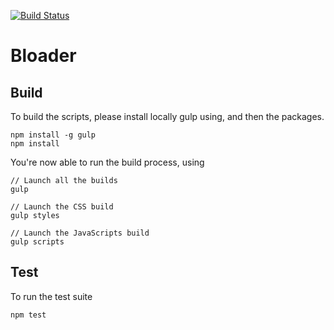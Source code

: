 [![Build Status](https://api.travis-ci.org/Wisembly/bloader.js.svg)](http://travis-ci.org/Wisembly/bloader.js)

# Bloader

## Build
To build the scripts, please install locally gulp using, and then the packages.
````
npm install -g gulp
npm install
````

You're now able to run the build process, using
````
// Launch all the builds
gulp

// Launch the CSS build
gulp styles

// Launch the JavaScripts build
gulp scripts
````

## Test
To run the test suite
````
npm test
````
